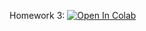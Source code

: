 Homework 3:
[![Open In Colab](https://colab.research.google.com/assets/colab-badge.svg)](https://colab.research.google.com/github/girafe-ai/ml-mipt/blob/master/homeworks_advanced/homework3_qlearning/homework3_qlearning.ipynb)
